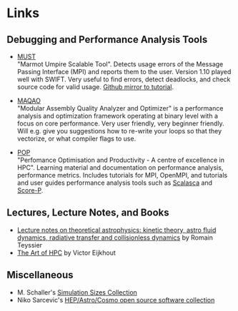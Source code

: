 # Links


## Debugging and Performance Analysis Tools

- [MUST](https://www.i12.rwth-aachen.de/go/id/nrbe) <br>
  "Marmot Umpire Scalable Tool". Detects usage errors of the Message Passing Interface (MPI) and reports them to the user.
  Version 1.10 played well with SWIFT. Very useful to find errors, detect deadlocks, and check source code for valid usage.
  [Github mirror to tutorial](https://github.com/mladenivkovic/must-tutorial).

  
- [MAQAO](http://www.maqao.org/) <br>
  "Modular Assembly Quality Analyzer and Optimizer" is a performance analysis and optimization framework operating at binary 
  level with a focus on core performance. Very user friendly, very beginner friendly. Will e.g. give you suggestions how to
  re-write your loops so that they vectorize, or what compiler flags to use.

- [POP](https://pop-coe.eu/further-information/learning-material) <br>
  "Perfomance Optimisation and Productivity - A centre of excellence in HPC". Learning material and documentation on performance
  analysis, performance metrics. Includes tutorials for MPI, OpenMPI, and tutorials and user guides performance analysis tools 
  such as [Scalasca](https://www.scalasca.org/) and [Score-P](https://www.vi-hps.org/projects/score-p/).

<!-- TODO: -->
<!-- - gdb cheat sheet -->







## Lectures, Lecture Notes, and Books


- [Lecture notes on theoretical astrophysics: kinetic theory, astro fluid dynamics, radiative transfer and collisionless dynamics](https://www.astro.princeton.edu/~rt3504/ewExternalFiles/course_notes.pdf) by Romain Teyssier
- [The Art of HPC](https://theartofhpc.com/istc.html) by Victor Eijkhout






## Miscellaneous

- M. Schaller's [Simulation Sizes Collection](https://home.strw.leidenuniv.nl/~schaller/simulation_sizes.html)
- Niko Sarcevic's [HEP/Astro/Cosmo open source software collection](https://github.com/nikosarcevic/HEP-ASTRO-COSMO/blob/main/README.md)



